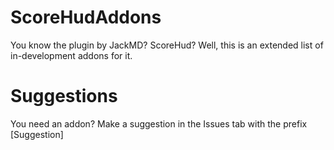 # ScoreHudAddons
You know the plugin by JackMD? ScoreHud? Well, this is an extended list of in-development addons for it.

# Suggestions
You need an addon? Make a suggestion in the Issues tab with the prefix [Suggestion]
